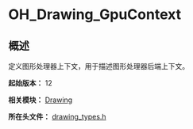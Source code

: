 # OH_Drawing_GpuContext

## 概述

定义图形处理器上下文，用于描述图形处理器后端上下文。

**起始版本：** 12

**相关模块：** [Drawing](capi-drawing.md)

**所在头文件：** [drawing_types.h](capi-drawing-types-h.md)


